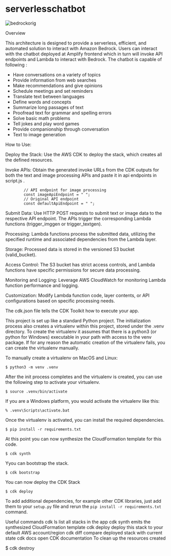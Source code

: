 # serverlesschatbot


![bedrockorig](https://github.com/paulkannan/serverlesschatbot/assets/46925641/0672ac26-baf4-4232-b6ce-b2b7c0ea0f2c)


Overview

This architecture is designed to provide a serverless, efficient, and automated solution to interact with Amazon Bedrock. Users can interact with the chatbot deployed at Amplify frontend which in turn will invoke API endpoints and Lambda to interact with Bedrock. The chatbot is capable of following :

- Have conversations on a variety of topics
- Provide information from web searches
- Make recommendations and give opinions
- Schedule meetings and set reminders
- Translate text between languages
- Define words and concepts
- Summarize long passages of text
- Proofread text for grammar and spelling errors
- Solve basic math problems
- Tell jokes and play word games
- Provide companionship through conversation
- Text to image generation

How to Use:

Deploy the Stack: Use the AWS CDK to deploy the stack, which creates all the defined resources.

Invoke APIs: Obtain the generated invoke URLs from the CDK outputs for both the text and image processing APIs and paste it in api endpoints in script.js .
                        
            // API endpoint for image processing
            const imageApiEndpoint = " ";
            // Original API endpoint
            const defaultApiEndpoint = " ";

Submit Data: 
Use HTTP POST requests to submit text or image data to the respective API endpoint.
The APIs trigger the corresponding Lambda functions (trigger_imggen or trigger_textgen).

Processing:  Lambda functions process the submitted data, utilizing the specified runtime and associated dependencies from the Lambda layer.

Storage: Processed data is stored in the versioned S3 bucket (valid_bucket).

Access Control: The S3 bucket has strict access controls, and Lambda functions have specific permissions for secure data processing.

Monitoring and Logging: Leverage AWS CloudWatch for monitoring Lambda function performance and logging.

Customization: Modify Lambda function code, layer contents, or API configurations based on specific processing needs.

The cdk.json file tells the CDK Toolkit how to execute your app.

This project is set up like a standard Python project. The initialization process also creates a virtualenv within this project, stored under the .venv directory. To create the virtualenv it assumes that there is a python3 (or python for Windows) executable in your path with access to the venv package. If for any reason the automatic creation of the virtualenv fails, you can create the virtualenv manually.

To manually create a virtualenv on MacOS and Linux:

```
$ python3 -m venv .venv
```

After the init process completes and the virtualenv is created, you can use the following
step to activate your virtualenv.

```
$ source .venv/bin/activate
```

If you are a Windows platform, you would activate the virtualenv like this:

```
% .venv\Scripts\activate.bat
```

Once the virtualenv is activated, you can install the required dependencies.

```
$ pip install -r requirements.txt
```

At this point you can now synthesize the CloudFormation template for this code.

```
$ cdk synth
```
Yyou can bootstrap the stack.

```
$ cdk bootstrap
```
You can now deploy the CDK Stack

```
$ cdk deploy
```
To add additional dependencies, for example other CDK libraries, just add
them to your `setup.py` file and rerun the `pip install -r requirements.txt`
command.

Useful commands
cdk ls list all stacks in the app
cdk synth emits the synthesized CloudFormation template
cdk deploy deploy this stack to your default AWS account/region
cdk diff compare deployed stack with current state
cdk docs open CDK documentation
To clean up the resources created

$ cdk destroy
